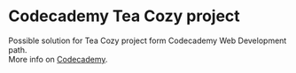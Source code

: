 # Codecademy Tea Cozy project
Possible solution for Tea Cozy project form Codecademy Web Development path. <br />
More info on [Codecademy](https://www.codecademy.com/).